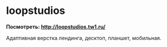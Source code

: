 # loopstudios
**Посмотреть: http://loopstudios.tw1.ru/**

Адаптивная верстка лендинга, десктоп, планшет, мобильная.
